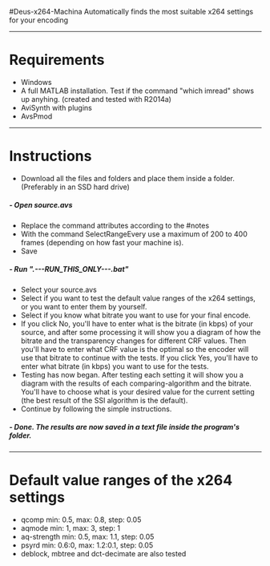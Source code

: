 #Deus-x264-Machina
Automatically finds the most suitable x264 settings for your encoding

-----------------------------------------------------------------------------------------------

# Requirements
 - Windows
 - A full MATLAB installation. Test if the command "which imread" shows up anyhing. (created and tested with R2014a)
 - AviSynth with plugins
 - AvsPmod
 
-----------------------------------------------------------------------------------------------

# Instructions

 - Download all the files and folders and place them inside a folder. (Preferably in an SSD hard drive)

##### - Open source.avs

 - Replace the command attributes according to the #notes
 - With the command SelectRangeEvery use a maximum of 200 to 400 frames (depending on how fast your machine is).
 - Save

##### - Run ".---RUN_THIS_ONLY---.bat"

 - Select your source.avs
 - Select if you want to test the default value ranges of the x264 settings, or you want to enter them by yourself.
 - Select if you know what bitrate you want to use for your final encode.
 - If you click No, you'll have to enter what is the bitrate (in kbps) of your source, and after some processing it will show you a diagram of how the bitrate and the transparency changes for different CRF values. Then you'll have to enter what CRF value is the optimal so the encoder will use that bitrate to continue with the tests. If you click Yes, you'll have to enter what bitrate (in kbps) you want to use for the tests.
 - Testing has now began. After testing each setting it will show you a diagram with the results of each comparing-algorithm and the bitrate. You'll have to choose what is your desired value for the current setting (the best result of the SSI algorithm is the default).
 - Continue by following the simple instructions.

##### - Done. The results are now saved in a text file inside the program's folder.

-----------------------------------------------------------------------------------------------

# Default value ranges of the x264 settings
 - qcomp min: 0.5, max: 0.8, step: 0.05
 - aqmode min: 1, max: 3, step: 1
 - aq-strength min: 0.5, max: 1.1, step: 0.05
 - psyrd min: 0.6:0, max: 1.2:0.1, step: 0.05
 - deblock, mbtree and dct-decimate are also tested
 
